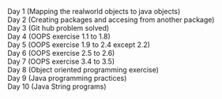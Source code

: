 Day 1 (Mapping the realworld objects to java objects)<br>
Day 2 (Creating packages and accesing from another package)<br>
Day 3 (Git hub problem solved)<br>
Day 4 (OOPS exercise 1.1 to 1.8)<br>
Day 5 (OOPS exercise 1.9 to 2.4 except 2.2)<br>
Day 6 (OOPS exercise 2.5 to 2.6)<br>
Day 7 (OOPS exercise 3.4 to 3.5)<br>
Day 8 (Object oriented programming exercise)<br>
Day 9 (Java programming practices)<br>
Day 10 (Java String programs)

